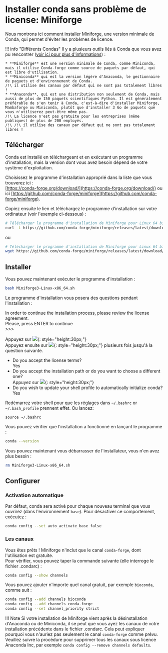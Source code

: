 # Installer conda sans problème de license: Miniforge

Nous montrons ici comment installer Miniforge, une version minimale de Conda, qui permet d'éviter les probèmes de licence.

!!! info "Différents Condas"
    Il y a plusieurs outils liés à Conda que vous avez pu rencontrer ([voir ici pour plus d'informations](../conda-distrib/)) :

    * **Miniforge** est une version minimale de Conda, comme Miniconda, mais il utilise Conda-forge comme source de paquets par défaut, qui est libre d'utilisation.  
    * **Miniconda** qui est la version légère d'Anaconda, le gestionnaire de paquets et d'environnement de Conda.  
    /!\ il utilise des canaux par défaut qui ne sont pas totalement libres !  
    * **Anaconda**, qui est une distribution non seulement de Conda, mais aussi de plus de 150 paquets scientifiques Python. Il est généralement préférable de s'en tenir à Conda, c'est-à-dire d'installer Miniforge, Mambaforge ou Miniconda, plutôt que d'installer 3 Go de paquets que vous n'utiliserez peut-être même pas.  
    /!\ La licence n'est pas gratuite pour les entreprises (même publiques) de plus de 200 employés.  
    /!\ /!\ il utilise des canaux par défaut qui ne sont pas totalement libres ! 

## Télécharger

Conda est installé en téléchargeant et en exécutant un programme d'installation, mais la version dont vous avez besoin dépend de votre système d'exploitation.  

Choisissez le programme d'installation approprié dans la liste que vous trouverez ici :  
[https://conda-forge.org/download/](https://conda-forge.org/download/) ou ici [https://github.com/conda-forge/miniforge](https://github.com/conda-forge/miniforge).  

Copiez ensuite le lien et téléchargez le programme d'installation sur votre ordinateur (voir l'exemple ci-dessous) : 
```bash
# Télécharger le programme d'installation de Miniforge pour Linux 64 bits
curl -L https://github.com/conda-forge/miniforge/releases/latest/download/Miniforge3-Linux-x86_64.sh -O
```
ou
```bash
# Télécharger le programme d'installation de Miniforge pour Linux 64 bits
wget https://github.com/conda-forge/miniforge/releases/latest/download/Miniforge3-Linux-x86_64.sh 
```

## Installer

Vous pouvez maintenant exécuter le programme d'installation :

```bash
bash Miniforge3-Linux-x86_64.sh
```

Le programme d'installation vous posera des questions pendant l'installation :

<div class="custom-terminal">
In order to continue the installation process, please review the license agreement.<br>
Please, press ENTER to continue <br> 
>>> 
</div>

Appuyez sur ![](../images/enter-key.png){: style="height:30px;"}  
Appuyez ensuite sur  ![](../images/space-key.png){: style="height:30px;"} plusieurs fois jusqu'à la question suivante.

- Do you accept the license terms?  
 Yes  
- Do you accept the installation path or do you want to choose a different one?  
Appuyez sur  ![](../images/enter-key.png){: style="height:30px;"}   
- Do you wish to update your shell profile to automatically initialize conda?  
Yes

Redémarrez votre shell pour que les réglages dans `~/.bashrc` or `~/.bash_profile` prennent effet. Ou lancez:

```
source ~/.bashrc 
```

Vous pouvez vérifier que l'installation a fonctionné en lançant le programme :

```bash
conda --version
```

Vous pouvez maintenant vous débarrasser de l'installateur, vous n'en avez plus besoin :

```bash
rm Miniforge3-Linux-x86_64.sh
```


## Configurer

### Activation automatique

Par défaut, conda sera activé pour chaque nouveau terminal que vous ouvrirez (dans l'environnement `base`).  Pour désactiver ce comportement, exécutez :

```bash
conda config --set auto_activate_base false
```

### Les canaux

Vous êtes prêts ! Miniforge n'inclut que le canal `conda-forge`, dont l'utilisation est gratuite.  
Pour vérifier, vous pouvez taper la commande suivante (elle interroge le fichier .condarc) :


```bash
conda config --show channels
```

Vous pouvez ajouter n'importe quel canal gratuit, par exemple `bioconda`, comme suit :

```bash
conda config --add channels bioconda
conda config --add channels conda-forge
conda config --set channel_priority strict
```


!!! Note
    Si votre installation de Miniforge vient après la désinstallation d'Anaconda ou de Miniconda, il se peut que vous ayez les canaux de votre installation précédente dans le fichier .condarc. Cela peut expliquer pourquoi vous n'auriez pas seulement le canal `conda-forge` comme prévu. Veuillez suivre la procédure pour supprimer tous les canaux sous licence Anaconda Inc,  par exemple `conda config --remove channels defaults`.